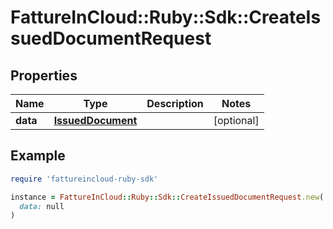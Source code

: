 # FattureInCloud::Ruby::Sdk::CreateIssuedDocumentRequest

## Properties

| Name | Type | Description | Notes |
| ---- | ---- | ----------- | ----- |
| **data** | [**IssuedDocument**](IssuedDocument.md) |  | [optional] |

## Example

```ruby
require 'fattureincloud-ruby-sdk'

instance = FattureInCloud::Ruby::Sdk::CreateIssuedDocumentRequest.new(
  data: null
)
```

